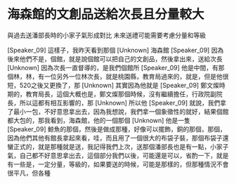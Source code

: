 # 海森館的文創品送給次長且分量較大
與過去送潘部長時的小家子氣形成對比
未來送禮可能需要考慮分量和等級

[Speaker_09] 這樣子，我昨天看到那個
[Unknown] 海森館
[Speaker_09] 因為後來他們不是，個館，就是說個館可以把自己的文創品，然後拿出來，送給次長
[Unknown] 因為次長一直督導的，是我們個館所
[Speaker_09] 他是中間，有那個林，林，有一位另外一位林次長，就是桃園縣，教育局過來的，就是，但是他很短，520之後又更換了，那
[Unknown] 其實因為他就是
[Speaker_09] 鄭文燦時期的，教育局長，這個大概也是，鄭文燦那個時候，沒有繼續擔任，行政院副院長，所以這都有相互影響的，那
[Unknown] 所以他
[Speaker_09] 就說，我們拿了最小一包，不好意思拿出去，因為我想說，我們拿一個象徵性的就好，結果個館都大包的，那我看到，海森館，他的一個那個
[Unknown] 他是一隻
[Speaker_09] 鯨魚的那個，然後是做成那種，好像可以擺飾，銅的那個，那個，因為他們其他有館長拿起來看，哇，而且用了一個很大的布袋子裝，那個布袋子還蠻正式的，就是那種就是送，我記得我們上次，送那個潘部長也是有一點，小家子氣，自己都不好意思拿出去，這個部分我們以後，可能還是可以，省酌一下，就是有一些是，一定分量，等級的，如果要送的時候，可能是那樣的，但那種情況不會很平凡，但各種